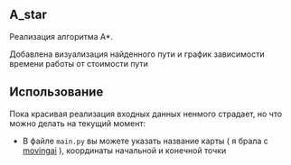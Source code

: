 ## A_star
Реализация алгоритма А*.

Добавлена визуализация найденного пути и график зависимости времени работы от стоимости пути

## Использование

Пока красивая реализация входных данных ненмого страдает, но что можно делать на текущий момент:

* В файле ```main.py``` вы можете указать название карты ( я брала с [movingai](https://movingai.com/benchmarks/street/index.html) ), координаты начальной и конечной точки 
